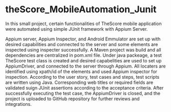 # theScore_MobileAutomation_Junit
In this small project, certain functionalities of TheScore mobile application were automated using simple JUnit framework with Appium Server.

Appium server, Appium Inspector, and Android Emmulator are set up with desired capabilities and connected to the server and some elements are inspected using inspecter successfully.
A Maven project was build and all dependencies are centralized in pom.xml file. 
Under java packeage, a test TheScore test class is created and desired capabelities are used to set up AppiumDriver, and connected to the server through Appium.
All locaters are identified using xpath/id of the elements and used Appium inspector for inspection. 
According to the user story, test cases and steps, test scripts are written using Java.
Corresponding web titles or required fields are validated suign JUnit assertions according to the acceptance criteria. 
After successfully executing the test case, the AppiumDriver is closed, and the project is uploaded to GitHub repository for further reviews and integrations.
